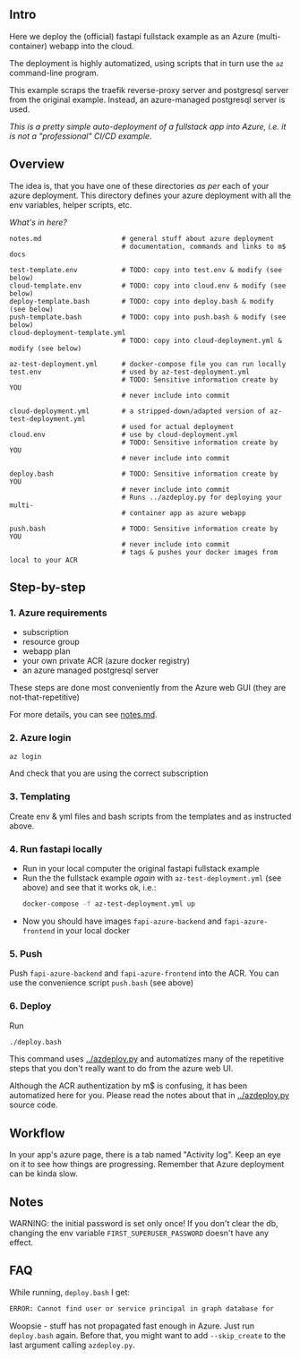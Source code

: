 
## Intro

Here we deploy the (official) fastapi fullstack example as an Azure (multi-container) webapp into the cloud.

The deployment is highly automatized, using scripts that in turn use the ``az`` command-line program.

This example scraps the traefik reverse-proxy server and postgresql server from the original example.  Instead, an azure-managed
postgresql server is used.

*This is a pretty simple auto-deployment of a fullstack app into Azure, i.e. it is not a "professional" CI/CD example.*

## Overview

The idea is, that you have one of these directories *as per* each of your azure
deployment.   This directory defines your azure deployment with all the env
variables, helper scripts, etc.

*What's in here?*
``` 
notes.md                    # general stuff about azure deployment
                            # documentation, commands and links to m$ docs

test-template.env           # TODO: copy into test.env & modify (see below)
cloud-template.env          # TODO: copy into cloud.env & modify (see below)
deploy-template.bash        # TODO: copy into deploy.bash & modify (see below)
push-template.bash          # TODO: copy into push.bash & modify (see below)
cloud-deployment-template.yml        
                            # TODO: copy into cloud-deployment.yml & modify (see below)

az-test-deployment.yml      # docker-compose file you can run locally
test.env                    # used by az-test-deployment.yml
                            # TODO: Sensitive information create by YOU
                            # never include into commit

cloud-deployment.yml        # a stripped-down/adapted version of az-test-deployment.yml
                            # used for actual deployment
cloud.env                   # use by cloud-deployment.yml
                            # TODO: Sensitive information create by YOU
                            # never include into commit

deploy.bash                 # TODO: Sensitive information create by YOU
                            # never include into commit
                            # Runs ../azdeploy.py for deploying your multi-
                            # container app as azure webapp

push.bash                   # TODO: Sensitive information create by YOU
                            # never include into commit
                            # tags & pushes your docker images from local to your ACR
```

## Step-by-step

### 1. Azure requirements
- subscription
- resource group
- webapp plan
- your own private ACR (azure docker registry)
- an azure managed postgresql server

These steps are done most conveniently from the Azure web GUI (they are not-that-repetitive)

For more details, you can see [notes.md](notes.md).

### 2. Azure login
```bash
az login
```
And check that you are using the correct subscription

### 3. Templating

Create env & yml files and bash scripts from the templates and as instructed above.

### 4. Run fastapi locally 

- Run in your local computer the original fastapi fullstack example
- Run the the fullstack example *again* with `az-test-deployment.yml` (see above) and see that it works ok, i.e.:
  ```bash
  docker-compose -f az-test-deployment.yml up
  ```
- Now you should have images `fapi-azure-backend` and `fapi-azure-frontend` in your local docker

### 5. Push 

Push `fapi-azure-backend` and `fapi-azure-frontend` into the ACR.  You can use the convenience script `push.bash`
(see above)

### 6. Deploy

Run
```bash
./deploy.bash
```
This command uses [../azdeploy.py](../azdeploy.py) and
automatizes many of the repetitive steps that you don't really
want to do from the azure web UI.

Although the ACR authentization by m$ is confusing, it has been automatized here for you.  Please read the notes
about that in [../azdeploy.py](../azdeploy.py) source code.

## Workflow

In your app's azure page, there is a tab named "Activity log".  Keep an eye on it to see
how things are progressing. Remember that Azure deployment can be kinda slow.

## Notes

WARNING: the initial password is set only once!  If you don't clear the db, changing the env variable 
`FIRST_SUPERUSER_PASSWORD` doesn't have any effect.

## FAQ

While running, `deploy.bash` I get:
```bash
ERROR: Cannot find user or service principal in graph database for
```
Woopsie - stuff has not propagated fast enough in Azure.  Just run `deploy.bash` again.  Before that,
you might want to add `--skip_create` to the last argument calling `azdeploy.py`.
